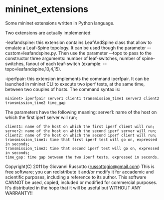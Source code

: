 # mininet_extensions
Some mininet extensions written in Python language.

Two extensions are actually implemented:

-leafandspine: this extension contains LeafAndSpine class that allow to emulate a Leaf-Spine topology. It can be used though the parameter --custom=leafandspine.py. Then use the parameter --topo to pass to the constructor three arguments: number of leaf-switches, number of spine-switches, fanout of each leaf-switch (example: --topo=leafandspine,10,4,15).

-iperfpair: this extension implements the command iperfpair. It can be launched in mininet CLI to execute two iperf tests, at the same time, between two couples of hosts. The command syntax is:

    mininet> iperfpair server1 client1 transmission_time1 server2 client2 transmission_time2 time_gap

 The parameters have the following meaning:
    server1: name of the host on which the first iperf server will run;
    
    client1: name of the host on which the first iperf client will run;
    server2: name of the host on which the second iperf server will run;
    client2: name of the host on which the second iperf client will run;
    transmission_time1: time that first iperf test will go on, expressed in seconds;
    transmission_time2: time that second iperf test will go on, expressed in seconds;
    time_gap: time gap between the two iperf tests, expressed in seconds.
    
Copyright(C) 2011 by Giovanni Russotto (russottogio@gmail.com) This is free software; you can redistribute it and/or modify it for accademic and scientific purposes, including a reference to its author. This software CANNOT be used, copied, included or modified for commercial purposes. It's distributed in the hope that it will be useful but WITHOUT ANY WARRANTY!!
